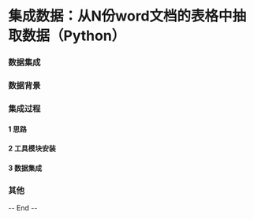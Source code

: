
# 集成数据：从N份word文档的表格中抽取数据（Python）

### 数据集成

### 数据背景

### 集成过程

#### 1 思路
#### 2 工具模块安装
#### 3 数据集成

### 其他
-- End --

